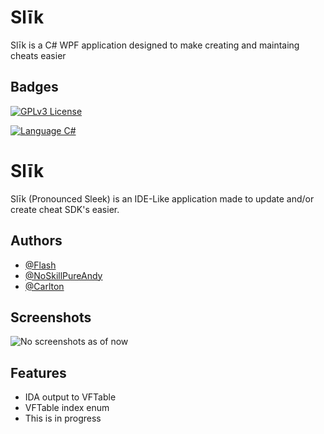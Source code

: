 
# Slīk 

Slīk is a C# WPF application designed to make creating and maintaing cheats easier

## Badges
[![GPLv3 License](https://img.shields.io/badge/License-GPL%20v3-yellow.svg)](https://opensource.org/licenses/)


[![Language C#](https://img.shields.io/badge/Language-C%23-brightgreen)]()
# Slīk 

Slīk (Pronounced Sleek) is an IDE-Like application made to update and/or create cheat SDK's easier. 



## Authors

- [@Flash](https://www.github.com/Flash-1337)
- [@NoSkillPureAndy](https://www.github.com/NoSkillPureAndy)
- [@Carlton](https://www.github.com/notcarlton)


## Screenshots

![No screenshots as of now]()


## Features

- IDA output to VFTable
- VFTable index enum
- This is in progress
